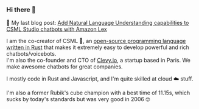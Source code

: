 ### Hi there 👋

📌 My last blog post: [Add Natural Language Understanding capabilities to CSML Studio chatbots with Amazon Lex](https://blog.csml.dev/amazon-lex-csml-studio/)

I am the co-creator of CSML 🦜, an [open-source programming language written in Rust](https://github.com/CSML-by-Clevy/csml-engine) that makes it extremely easy to develop powerful and rich chatbots/voicebots.  
I'm also the co-founder and CTO of [Clevy.io](https://www.clevy.io), a startup based in Paris. We make awesome chatbots for great companies.

I mostly code in Rust and Javascript, and I'm quite skilled at cloud ☁️  stuff.

I'm also a former Rubik's cube champion with a best time of 11.15s, which sucks by today's standards but was very good in 2006 🤓
